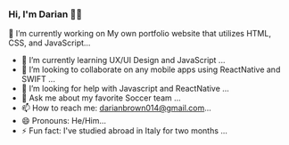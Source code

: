 ### Hi, I'm Darian 👋🏾

<!-- ![welcome](https://user-images.githubusercontent.com/114269409/206871163-ec360574-4272-42a0-8d8e-60e83be63dc5.png) -->


🔭 I’m currently working on My own portfolio website that utilizes HTML, CSS, and JavaScript...
- 🌱 I’m currently learning UX/UI Design and JavaScript ...
- 👯 I’m looking to collaborate on any mobile apps using ReactNative and SWIFT ...
- 🤔 I’m looking for help with Javascript and ReactNative  ...
- 💬 Ask me about my favorite Soccer team ...
- 📫 How to reach me: darianbrown014@gmail.com...
- 😄 Pronouns: He/Him...
- ⚡ Fun fact: I've studied abroad in Italy for two months  ...

<!--
**icarus014/icarus014** is a ✨ _special_ ✨ repository because its `README.md` (this file) appears on your GitHub profile.

Here are some ideas to get you started:

- 🔭 I’m currently working on My own portfolio website that utilizes HTML, CSS< and JavaScript...
- 🌱 I’m currently learning UX/UI Design and JavaScript ...
- 👯 I’m looking to collaborate on any mobile apps using ReactNative ...
- 🤔 I’m looking for help with Javascript and ReactNative  ...
- 💬 Ask me about my favorite Soccer team ...
- 📫 How to reach me: darianbrown014@gmail.com...
- 😄 Pronouns: He/Him...
- ⚡ Fun fact: I've studied abroad in Italy for two months  ...
-->

